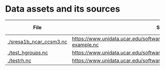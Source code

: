 # Data assets and its sources

|File|Source|Download Date|Flavour
|--|--|--|--|
|[./sresa1b_ncar_ccsm3.nc]()|https://www.unidata.ucar.edu/software/netcdf/examples/sresa1b_ncar_ccsm3-example.nc|2021/06/03|CF Conventions|
|[./test_hgroups.nc]()|https://www.unidata.ucar.edu/software/netcdf/examples/test_hgroups.nc|2021/06/03|netCDF-4|
|[./testrh.nc]()|https://www.unidata.ucar.edu/software/netcdf/examples/testrh.nc|2021/06/03|miscellaneous|
